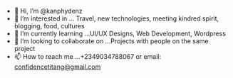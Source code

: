 - 👋 Hi, I’m @kanphydenz
- 👀 I’m interested in ... Travel, new technologies, meeting kindred spirit, blogging, food, cultures
- 🌱 I’m currently learning ...UI/UX Designs, Web Development, Wordpress
- 💞️ I’m looking to collaborate on ...Projects with people on the same project 
- 📫 How to reach me ...+2349034788067 or email: confidencetitang@gmail.com

<!---
kanphydenz/kanphydenz is a ✨ special ✨ repository because its `README.md` (this file) appears on your GitHub profile.
You can click the Preview link to take a look at your changes.
--->
